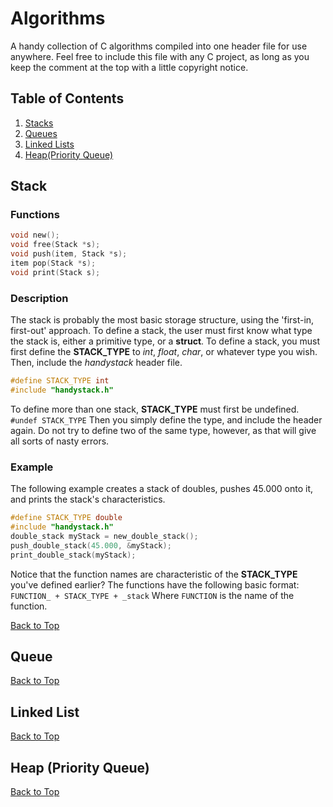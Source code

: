 # Algorithms
A handy collection of C algorithms compiled into one header file for use anywhere. Feel free to include this file with any C project, as long as you keep the comment at the top with a little copyright notice.

## Table of Contents
1. [Stacks](#stack)
2. [Queues](#queue)
3. [Linked Lists](#linked-list)
4. [Heap(Priority Queue)](#heap-priority-queue)

## Stack

### Functions
```c
void new();
void free(Stack *s);
void push(item, Stack *s);
item pop(Stack *s);
void print(Stack s);
```

### Description
The stack is probably the most basic storage structure, using the 'first-in, 
first-out' approach. To define a stack, the user must first know what type the stack 
is, either a primitive type, or a **struct**. To define a stack, you must first define 
the **STACK_TYPE** to *int*, *float*, *char*, or whatever type you wish. Then, include 
the *handystack* header file.
```c
#define STACK_TYPE int 
#include "handystack.h" 
```
To define more than one stack, **STACK_TYPE** must first be undefined.
` #undef STACK_TYPE `
Then you simply define the type, and include the header again. Do not try to define two of the same type, however, as that will give all sorts of nasty errors.

### Example
The following example creates a stack of doubles, pushes 45.000 onto it, and prints the stack's characteristics.
```c
#define STACK_TYPE double
#include "handystack.h"
double_stack myStack = new_double_stack();
push_double_stack(45.000, &myStack);
print_double_stack(myStack);
```
Notice that the function names are characteristic of the **STACK_TYPE** you've defined earlier? The functions have the following basic format:
``` FUNCTION_ + STACK_TYPE + _stack ```
Where `FUNCTION` is the name of the function.

[Back to Top](#table-of-contents)

## Queue

[Back to Top](#table-of-contents)

## Linked List

[Back to Top](#table-of-contents)

## Heap (Priority Queue)

[Back to Top](#table-of-contents)